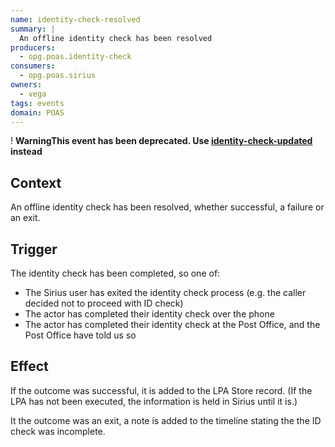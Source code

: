 ```yaml
---
name: identity-check-resolved
summary: |
  An offline identity check has been resolved
producers:
  - opg.poas.identity-check
consumers:
  - opg.poas.sirius
owners:
  - vega
tags: events
domain: POAS
---
```


<div class="govuk-warning-text">
  <span class="govuk-warning-text__icon" aria-hidden="true">!</span>
  <strong class="govuk-warning-text__text">
    <span class="govuk-visually-hidden">Warning</span>This event has been deprecated. Use <a href="../identity-check-updated/">identity-check-updated</a> instead</strong></div>

## Context

An offline identity check has been resolved, whether successful, a failure or an exit.

## Trigger

The identity check has been completed, so one of:

- The Sirius user has exited the identity check process (e.g. the caller decided not to proceed with ID check)
- The actor has completed their identity check over the phone
- The actor has completed their identity check at the Post Office, and the Post Office have told us so

## Effect

If the outcome was successful, it is added to the LPA Store record. (If the LPA has not been executed, the information is held in Sirius until it is.)

It the outcome was an exit, a note is added to the timeline stating the the ID check was incomplete.
